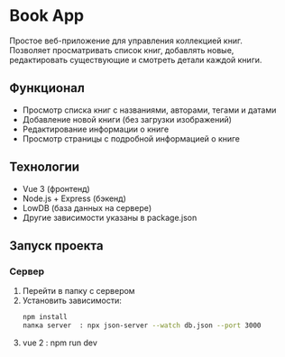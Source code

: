 # Book App

Простое веб-приложение для управления коллекцией книг.  
Позволяет просматривать список книг, добавлять новые, редактировать существующие и смотреть детали каждой книги.

## Функционал

- Просмотр списка книг с названиями, авторами, тегами и датами
- Добавление новой книги (без загрузки изображений)
- Редактирование информации о книге
- Просмотр страницы с подробной информацией о книге

## Технологии

- Vue 3 (фронтенд)
- Node.js + Express (бэкенд)
- LowDB (база данных на сервере)
- Другие зависимости указаны в package.json

## Запуск проекта

### Сервер

1. Перейти в папку с сервером
2. Установить зависимости:
   ```bash
   npm install
   папка server  : npx json-server --watch db.json --port 3000
3. vue 2 : npm run dev
